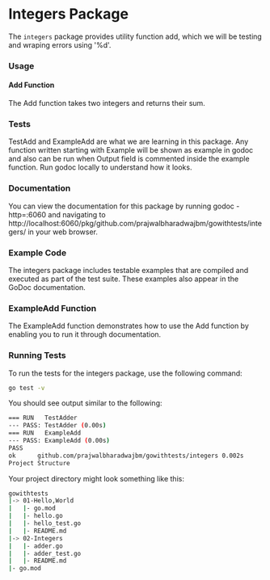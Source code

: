 # Integers Package

The `integers` package provides utility function add, which we will be testing and wraping errors using '%d'. 

### Usage
#### Add Function
The Add function takes two integers and returns their sum.

### Tests
TestAdd and ExampleAdd are what we are learning in this package. Any function written starting with Example will be shown as example in godoc and also can be run when Output field is commented inside the example function.
Run godoc locally to understand how it looks.

### Documentation
You can view the documentation for this package by running godoc -http=:6060 and navigating to http://localhost:6060/pkg/github.com/prajwalbharadwajbm/gowithtests/integers/ in your web browser.

### Example Code
The integers package includes testable examples that are compiled and executed as part of the test suite. These examples also appear in the GoDoc documentation.

### ExampleAdd Function
The ExampleAdd function demonstrates how to use the Add function by enabling you to run it through documentation.

### Running Tests
To run the tests for the integers package, use the following command:

```bash
go test -v
```
You should see output similar to the following:

```bash
=== RUN   TestAdder
--- PASS: TestAdder (0.00s)
=== RUN   ExampleAdd
--- PASS: ExampleAdd (0.00s)
PASS
ok      github.com/prajwalbharadwajbm/gowithtests/integers 0.002s
Project Structure
```
Your project directory might look something like this:
```bash
gowithtests
|-> 01-Hello,World
|   |- go.mod
|   |- hello.go
|   |- hello_test.go
|   |- README.md
|-> 02-Integers
|   |- adder.go
|   |- adder_test.go
|   |- README.md
|- go.mod
```

